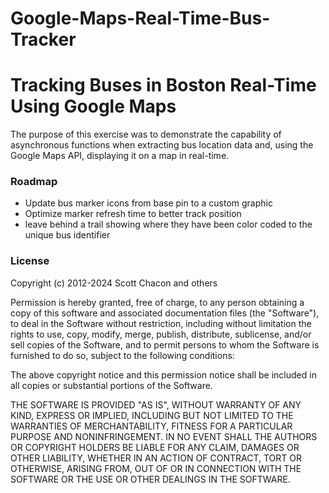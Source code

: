 # Google-Maps-Real-Time-Bus-Tracker
<h1>Tracking Buses in Boston Real-Time Using Google Maps</h1>
<p>
  The purpose of this exercise was to demonstrate the capability of asynchronous functions when extracting bus location data and, using the Google Maps API, displaying it on a map in real-time.
</p>

<h3>Roadmap</h3>
<ul>
  <li>Update bus marker icons from base pin to a custom graphic</li>
  <li>Optimize marker refresh time to better track position</li>
  <li>leave behind a trail showing where they have been color coded to the unique bus identifier</li>
</ul>

<h3>License</h3>
<p>
  Copyright (c) 2012-2024 Scott Chacon and others

Permission is hereby granted, free of charge, to any person obtaining
a copy of this software and associated documentation files (the
"Software"), to deal in the Software without restriction, including
without limitation the rights to use, copy, modify, merge, publish,
distribute, sublicense, and/or sell copies of the Software, and to
permit persons to whom the Software is furnished to do so, subject to
the following conditions:

The above copyright notice and this permission notice shall be
included in all copies or substantial portions of the Software.

THE SOFTWARE IS PROVIDED "AS IS", WITHOUT WARRANTY OF ANY KIND,
EXPRESS OR IMPLIED, INCLUDING BUT NOT LIMITED TO THE WARRANTIES OF
MERCHANTABILITY, FITNESS FOR A PARTICULAR PURPOSE AND
NONINFRINGEMENT. IN NO EVENT SHALL THE AUTHORS OR COPYRIGHT HOLDERS BE
LIABLE FOR ANY CLAIM, DAMAGES OR OTHER LIABILITY, WHETHER IN AN ACTION
OF CONTRACT, TORT OR OTHERWISE, ARISING FROM, OUT OF OR IN CONNECTION
WITH THE SOFTWARE OR THE USE OR OTHER DEALINGS IN THE SOFTWARE.
</p>
